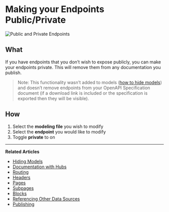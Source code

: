 # Making your Endpoints Public/Private 

![Public and Private Endpoints](https://github.com/stoplightio/docs/blob/develop/assets/imagesv2/private-toggle.png?raw=true)

## What 
If you have endpoints that you don’t wish to expose publicly, you can make your endpoints private. This will remove them from any documentation you publish. 

>Note: This functionality wasn’t added to models ([how to hide models](https://docs.stoplight.io/documentation/hiding-models)) and doesn’t remove endpoints from your OpenAPI Specification document (if a download link is included or the specification is exported then they will be visible).

## How 
1. Select the **modeling file** you wish to modify 
2. Select the **endpoint** you would like to modify
3. Toggle **private** to on 

---
**Related Articles**
- [Hiding Models](https://docs.stoplight.io/documentation/hiding-models)
- [Documentation with Hubs](/documentation/introduction)
- [Routing](/documentation/getting-started/routing)
- [Headers](/documentation/getting-started/header-footer)
- [Pages](/documentation/getting-started/pages)
- [Subpages](/documentation/getting-started/subpages)
- [Blocks](/documentation/blocks)
- [Referencing Other Data Sources](/documentation/referencing-other-data-sources)
- [Publishing](/documentation/publishing)
